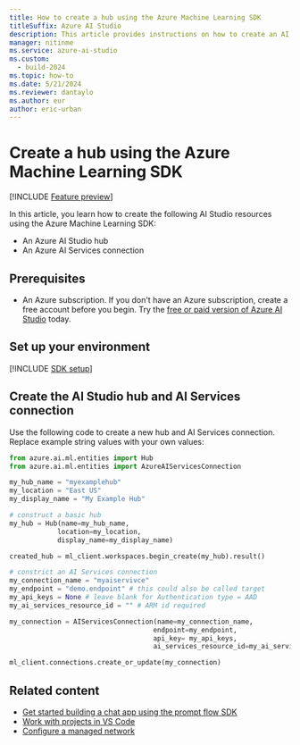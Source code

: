 ```yaml
---
title: How to create a hub using the Azure Machine Learning SDK
titleSuffix: Azure AI Studio
description: This article provides instructions on how to create an AI Studio hub using the Azure Machine Learning SDK.
manager: nitinme
ms.service: azure-ai-studio
ms.custom:
  - build-2024
ms.topic: how-to
ms.date: 5/21/2024
ms.reviewer: dantaylo
ms.author: eur
author: eric-urban
---
```


# Create a hub using the Azure Machine Learning SDK

[!INCLUDE [Feature preview](~/reusable-content/ce-skilling/azure/includes/ai-studio/includes/feature-preview.md)]

In this article, you learn how to create the following AI Studio resources using the Azure Machine Learning SDK:
- An Azure AI Studio hub
- An Azure AI Services connection

## Prerequisites

- An Azure subscription. If you don't have an Azure subscription, create a free account before you begin. Try the [free or paid version of Azure AI Studio](https://azure.microsoft.com/free/) today.

## Set up your environment

[!INCLUDE [SDK setup](../../includes/development-environment-config.md)]

## Create the AI Studio hub and AI Services connection

Use the following code to create a new hub and AI Services connection. Replace example string values with your own values:

```Python
from azure.ai.ml.entities import Hub
from azure.ai.ml.entities import AzureAIServicesConnection

my_hub_name = "myexamplehub"
my_location = "East US"
my_display_name = "My Example Hub"

# construct a basic hub
my_hub = Hub(name=my_hub_name, 
            location=my_location,
            display_name=my_display_name)

created_hub = ml_client.workspaces.begin_create(my_hub).result()

# constrict an AI Services connection
my_connection_name = "myaiservivce"
my_endpoint = "demo.endpoint" # this could also be called target
my_api_keys = None # leave blank for Authentication type = AAD
my_ai_services_resource_id = "" # ARM id required

my_connection = AIServicesConnection(name=my_connection_name,
                                    endpoint=my_endpoint, 
                                    api_key= my_api_keys,
                                    ai_services_resource_id=my_ai_services_resource_id)

ml_client.connections.create_or_update(my_connection)
```



## Related content

- [Get started building a chat app using the prompt flow SDK](../../quickstarts/get-started-code.md)
- [Work with projects in VS Code](vscode.md)
- [Configure a managed network](../configure-managed-network.md?tabs=python)

